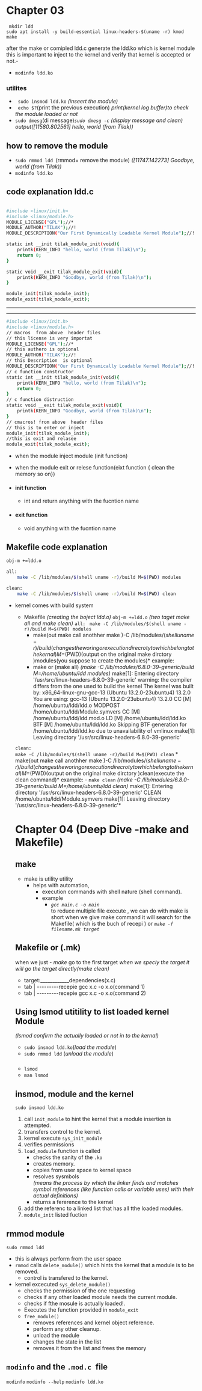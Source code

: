 # Chapter 03
` mkdir ldd`<br>
`sudo apt install -y build-essential linux-headers-$(uname -r) kmod`<br>
`make`

after the make or comipled ldd.c generate the ldd.ko which is kernel module this is important to inject to the kernel and verify that kernel is accepted or not.-
- ```modinfo ldd.ko```

### utilites
- ``` sudo insmod ldd.ko``` *(inseert the module)*
- ``` echo $?```(print the previous execution) 
*print(kernel log buffer)to check the module loaded or not*
- ```sudo dmesg```(di message)*```sudo dmesg -c``` (display message and clean)*
*output([11580.802561] hello, world (from Tilak))*
## how to remove the module
- ```sudo rmmod ldd ```(rmmod= remove the module)
*([11747.142273] Goodbye, world (from Tilak))*
- ```modinfo ldd.ko```


## code explanation ldd.c
```sh

#include <linux/init.h>
#include <linux/module.h>
MODULE_LICENSE("GPL");//*
MODULE_AUTHOR("TILAK");//!
MODULE_DESCRIPTION("Our First Dynamically Loadable Kernel Module");//!

static int __init tilak_module_init(void){
    printk(KERN_INFO "hello, world (from Tilak)\n");
    return 0;
}

static void __exit tilak_module_exit(void){
    printk(KERN_INFO "Goodbye, world (from Tilak)\n");
}

module_init(tilak_module_init);
module_exit(tilak_module_exit);
```
---
---
```sh
#include <linux/init.h>
#include <linux/module.h>
// macros  from above  header files
// this license is very importat 
MODULE_LICENSE("GPL");//*
// this authero is optional 
MODULE_AUTHOR("TILAK");//!
// this Description  is optional 
MODULE_DESCRIPTION("Our First Dynamically Loadable Kernel Module");//!
// c function constructor 
static int __init tilak_module_init(void){
    printk(KERN_INFO "hello, world (from Tilak)\n");
    return 0;
}
// c function distruction
static void __exit tilak_module_exit(void){
    printk(KERN_INFO "Goodbye, world (from Tilak)\n");
}
// cmacros! from above  header files
// this is to enter or inject 
module_init(tilak_module_init);
//this is exit and relasee
module_exit(tilak_module_exit);

```

- when the module inject module (init function)
- when the module exit or relese function(eixt function { clean the memory so on})

- #### init function 
    - int and return  anything with the fucntion name
- #### exit function 
    - void anything with the fucntion name
## Makefile code explanation
```sh
obj-m +=ldd.o

all:
	make -C /lib/modules/$(shell uname -r)/build M=$(PWD) modules

clean:
	make -C /lib/modules/$(shell uname -r)/build M=$(PWD) clean
```
- kernel comes with build system
    - Makefile
    *(creating the boject ldd.o)*
    ```obj-m +=ldd.o```
    *(two taget make all and make clean)*
    ```all:```
       ``` make -C /lib/modules/$(shell uname -r)/build M=$(PWD) modules```
        <br>
        * make(out make call anothher make )-C /lib/modules/$(shell uname -r)/build(changes the woring or execution direcroty to which belong to the kernal)M=$(PWD)(output on the original make dirctory )modules(you suppose to create the modules)*
        example:
        - make or (make all)
                *(make -C /lib/modules/6.8.0-39-generic/build M=/home/ubuntu/ldd modules)*
        make[1]: Entering directory '/usr/src/linux-headers-6.8.0-39-generic'
        warning: the compiler differs from the one used to build the kernel
        The kernel was built by: x86_64-linux-gnu-gcc-13 (Ubuntu 13.2.0-23ubuntu4) 13.2.0
        You are using:           gcc-13 (Ubuntu 13.2.0-23ubuntu4) 13.2.0
        CC [M]  /home/ubuntu/ldd/ldd.o
        MODPOST /home/ubuntu/ldd/Module.symvers
        CC [M]  /home/ubuntu/ldd/ldd.mod.o
        LD [M]  /home/ubuntu/ldd/ldd.ko
        BTF [M] /home/ubuntu/ldd/ldd.ko
        Skipping BTF generation for /home/ubuntu/ldd/ldd.ko due to unavailability of vmlinux
        make[1]: Leaving directory '/usr/src/linux-headers-6.8.0-39-generic'

    ```clean:```<br>
        ```make -C /lib/modules/$(shell uname -r)/build M=$(PWD) clean```
        * make(out make call anothher make )-C /lib/modules/$(shell uname -r)/build(changes the woring or execution direcroty to which belong to the kernal)M=$(PWD)(output on the original make dirctory )clean(execute the clean command)*
        example:
        - ```make clean``` 
        *(make -C /lib/modules/6.8.0-39-generic/build M=/home/ubuntu/ldd clean)*
            make[1]: Entering directory '/usr/src/linux-headers-6.8.0-39-generic'
            CLEAN   /home/ubuntu/ldd/Module.symvers
            make[1]: Leaving directory '/usr/src/linux-headers-6.8.0-39-generic'*



    # Chapter 04 (Deep Dive -make and Makefile)
    ## make 
    - make is utility utility 
        -  helps with automation, 
            - execution commands with shell nature  (shell command).
            - example 
                - *```gcc main.c -o main```*<br>
    to reduce multiple file execute , we can do with make is short 
    when we give make command it  will search for the Makefile( which is the buch of recepi ) or *```make -f filename.mk target```*
    ## Makefile or (.mk)  
    when we just *- make* go to the first target *when we speciy the target it will go the target directly(make clean)*  

    - target:____________dependencies(x.c)
    - tab | ---------recepie gcc x.c -o x.o(command 1)
    - tab | ---------recepie gcc x.c -o x.o(command 2)


    ## Using lsmod utitility to list loaded kernel Module
    *(lsmod  confirm the actually loaded or not in to the kernal)*
    - `sudo insmod ldd.ko`(*load the module*)
    - `sudo rmmod ldd` (*unload the module*)
    ###
    - `lsmod `
    - `man lsmod`
    ## insmod, module and the kernel
    `sudo insmod ldd.ko`
    1. call `init_module` to hint the kernel that a module insertion is attempted.
    2. trransfers control to the kernel.
    3. kernel execute `sys_init_module`
    4. verifies permissions
    5. `load_moduule` function is called 
        - checks the sanity of the `.ko`
        - creates memory.
        - copies from user space to kernel space 
        - resolves sysmbols <br>*(means the process by which the linker finds and matches symbol references (like function calls or variable uses) with their actual definitions)*
        - returns a fererence to the kernel
    6. add the referenc to a linked list that has all tthe loaded modules.
    7. `module_init` listed fuction
## rmmod module 
`sudo rmmod ldd`
- this is always perform from the user space 
- `rmmod` calls `delete_module()` which hints the kernel that a module is to be removed.
    - control is transfered to the kernel.
- kernel excecuted `sys_delete_module()`
    - checks the permission of the one requesting 
    - checks if any other loaded module needs the current module.
    - checks if fthe mosule is actually loaded!.
    - Executes the function provided in `module_exit`
    - `free_module()`
        - removes references and kernel object reference.
        - perform any other cleanup.
        - unload the module
        - changes the state in the list
        - removes it from the list and frees the memory

## `modinfo` and the `.mod.c `file
`modinfo`
`modinfo --help`
`modinfo ldd.ko`
